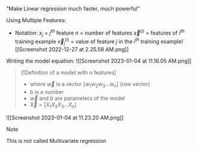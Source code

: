 "Make Linear regression much faster, much powerful"

Using Multiple Features:
- Notation: 
	$x_j$ = $j^{th}$ feature
	$n$ = number of features
	$\vec{x}^{(i)}$ = features of $i^{th}$ training example
	$\vec{x}_{j} ^{(i)}$ = value of feature $j$ in the $i^{th}$ training example![[Screenshot 2022-12-27 at 2.25.58 AM.png]]

Writing the model equation:
	![[Screenshot 2023-01-04 at 11.16.05 AM.png]]

>[!Definition of a model with n features]
>- where $\vec{w}$ is a vector $[w_1 w_2 w_3 ... w_n]$ (row vector)
>- $b$ is a number 
>- $\vec{w}$ and $b$ are parameters of the model
>- $\vec{X} = [X_1 X_2 X_3 ... X_n]$

![[Screenshot 2023-01-04 at 11.23.20 AM.png]]

>[!Note]
> This is not called Multivariate regression

